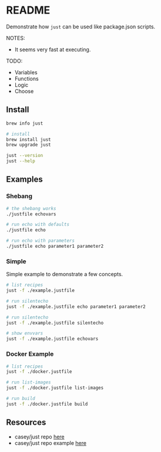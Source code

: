 # README

Demonstrate how `just` can be used like package.json scripts.  

NOTES:

* It seems very fast at executing.  

TODO:

* Variables
* Functions
* Logic
* Choose

## Install

```sh
brew info just

# install
brew install just
brew upgrade just

just --version  
just --help    
```

## Examples

### Shebang

```sh
# the shebang works
./justfile echovars

# run echo with defaults
./justfile echo

# run echo with parameters
./justfile echo parameter1 parameter2
```

### Simple

Simple example to demonstrate a few concepts.  

```sh
# list recipes
just -f ./example.justfile

# run silentecho  
just -f ./example.justfile echo parameter1 parameter2

# run silentecho  
just -f ./example.justfile silentecho

# show envvars
just -f ./example.justfile echovars
```

### Docker Example

```sh
# list recipes
just -f ./docker.justfile

# run list-images
just -f ./docker.justfile list-images

# run build
just -f ./docker.justfile build
```

## Resources

* casey/just repo [here](https://github.com/casey/just)  
* casey/just repo example [here](https://github.com/casey/just/blob/master/justfile)  
